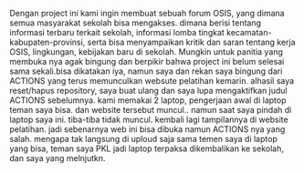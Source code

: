Dengan project ini kami ingin membuat sebuah forum OSIS, yang dimana semua masyarakat sekolah bisa mengakses.
dimana berisi tentang informasi terbaru terkait sekolah, informasi lomba tingkat kecamatan-kabupaten-provinsi, serta bisa menyampaikan kritik dan saran tentang kerja OSIS, lingkungan, kebijakan baru di sekolah.
Mungkin untuk panitia yang membuka nya agak bingung dan berpikir bahwa project ini belum selesai sama sekali.bisa dikatakan iya, namun saya dan rekan saya bingung dari ACTIONS yang terus memunculkan websute pelatihan kemarin. alhasil saya reset/hapus repository, saya buat ulang dan saya lupa mengaktifkan judul ACTIONS sebelumnya.
kami memakai 2 laptop, pengerjaan awal di laptop teman saya bisa. dan website tersebut muncul.. namun saat saya pindah di laptop saya ini. tiba-tiba tidak muncul. kembali lagi tampilannya di website pelatihan. jadi sebenarnya web ini bisa dibuka namun ACTIONS nya yang salah. 
mengapa tak langsung di uploud saja sama temen saya di laptop yang bisa, teman saya PKL jadi laptop terpaksa dikembalikan ke sekolah, dan saya yang melnjutkn.
